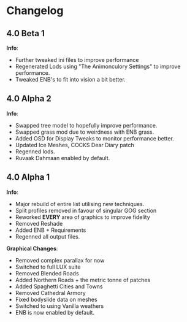# Changelog

## 4.0 Beta 1

**Info**:
- Further tweaked ini files to improve performance
- Regenerated Lods using "The Animonculory Settings" to improve performance.
- Tweaked ENB's to fit into vision a bit better.

## 4.0 Alpha 2

**Info**:
- Swapped tree model to hopefully improve performance.
- Swapped grass mod due to weirdness with ENB grass.
- Added OSD for Display Tweaks to monitor performance better.
- Updated Ice Meshes, COCKS Dear Diary patch 
- Regenned lods.
- Ruvaak Dahmaan enabled by default.

## 4.0 Alpha 1

**Info**:
- Major rebuild of entire list utilising new techniques.
- Split profiles removed in favour of singular GOG section
- Reworked **EVERY** area of graphics to improve fidelity
- Removed Reshade
- Added ENB + Requirements
- Regenned all output files.

**Graphical Changes**:
- Removed complex parallax for now
- Switched to full LUX suite
- Removed Blended Roads
- Added Northern Roads + the metric tonne of patches
- Added Spaghetti Cities and Towns
- Removed Cathedral Armory
- Fixed bodyslide data on meshes
- Switched to using Vanilla weathers
- ENB is now enabled by default.

